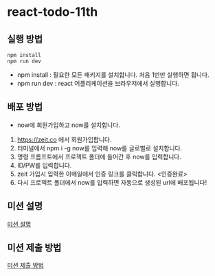 # react-todo-11th

## 실행 방법

```
npm install
npm run dev
```

- npm install : 필요한 모든 패키지를 설치합니다. 처음 1번만 실행하면 됩니다.
- npm run dev : react 어플리케이션을 브라우저에서 실행합니다.

## 배포 방법

- now에 회원가입하고 now를 설치합니다.

1. https://zeit.co 에서 회원가입합니다.
2. 터미널에서 npm i -g now를 입력해 now를 글로벌로 설치합니다.
3. 명령 프롬프트에서 프로젝트 폴더에 들어간 후 now를 입력합니다.
4. ID/PW를 입력합니다.
5. zeit 가입시 입력한 이메일에서 인증 링크를 클릭합니다. <인증완료>
6. 다시 프로젝트 폴더에서 now를 입력하면 자동으로 생성된 url에 배포됩니다!

## 미션 설명

[미션 설명](./docs/mission-description/README.md)

## 미션 제출 방법

[미션 제출 방법](./docs/how-to-submit/README.md)
